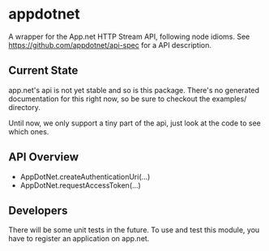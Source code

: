 appdotnet
=========

A wrapper for the App.net HTTP Stream API, following node idioms. See https://github.com/appdotnet/api-spec for a API description.



Current State
-------------

app.net's api is not yet stable and so is this package. There's no generated documentation for this right now, so be sure to checkout the examples/ directory.

Until now, we only support a tiny part of the api, just look at the code to see which ones.



API Overview
------------

 * AppDotNet.createAuthenticationUri(…)
 * AppDotNet.requestAccessToken(…)



Developers
----------

There will be some unit tests in the future. To use and test this module, you have to register an application on app.net.
